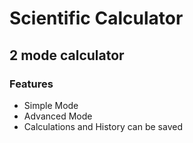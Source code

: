 # Scientific Calculator 
## 2 mode calculator 
### Features
- Simple Mode
- Advanced Mode
- Calculations and History can be saved 
